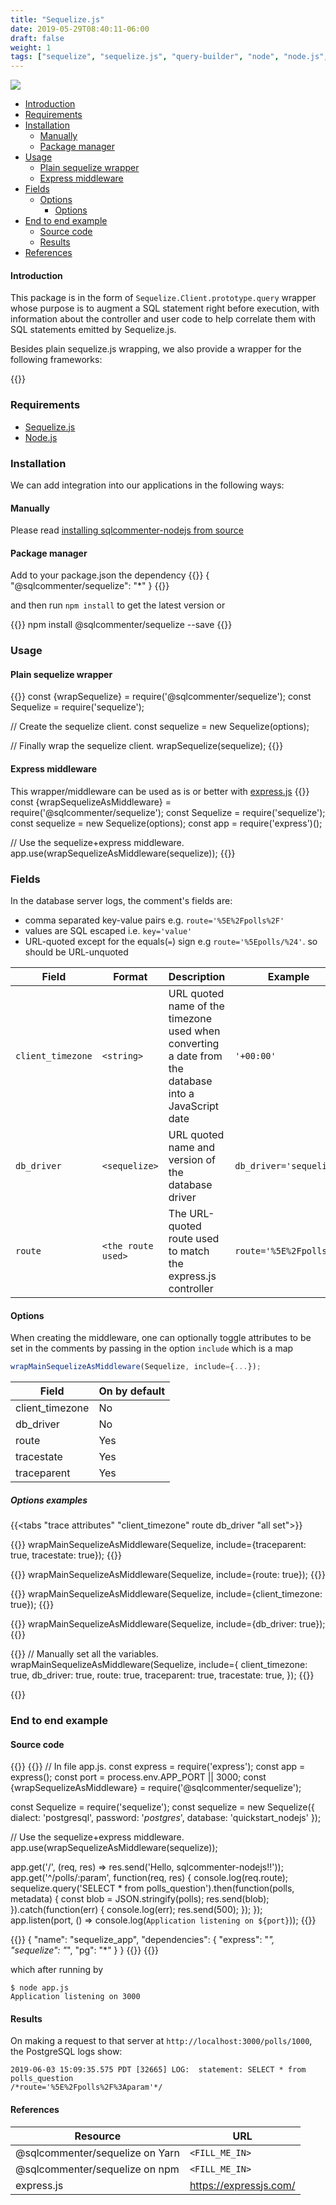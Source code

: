 ```yaml
---
title: "Sequelize.js"
date: 2019-05-29T08:40:11-06:00
draft: false
weight: 1
tags: ["sequelize", "sequelize.js", "query-builder", "node", "node.js", "express", "express.js"]
---
```


![](/images/sequelize-logo.png)

- [Introduction](#introduction)
- [Requirements](#requirements)
- [Installation](#installation)
    - [Manually](#manually)
    - [Package manager](#package-manager)
- [Usage](#usage)
    - [Plain sequelize wrapper](#plain-sequelize-wrapper)
    - [Express middleware](#express-middleware)
- [Fields](#fields)
    - [Options](#options)
        - [Options](#options-example)
- [End to end example](#end-to-example)
    - [Source code](#source-code)
    - [Results](#results)
- [References](#references)

#### Introduction

This package is in the form of `Sequelize.Client.prototype.query` wrapper whose purpose is to augment a SQL statement right before execution, with
information about the controller and user code to help correlate them with SQL statements emitted by Sequelize.js.

Besides plain sequelize.js wrapping, we also provide a wrapper for the following frameworks:

{{<card-vendor href="#express-middleware" src="/images/express_js-logo.png">}}

### Requirements

* [Sequelize.js](http://docs.sequelizejs.com/)
* [Node.js](https://nodejs.org/)

### Installation

We can add integration into our applications in the following ways:

#### Manually

Please read [installing sqlcommenter-nodejs from source](/node/#install-from-source)

#### Package manager
Add to your package.json the dependency
{{<highlight json>}}
{
    "@sqlcommenter/sequelize": "*"
}
{{</highlight>}}

and then run `npm install` to get the latest version or

{{<highlight shell>}}
npm install @sqlcommenter/sequelize --save
{{</highlight>}}

### Usage
#### Plain sequelize wrapper
{{<highlight javascript>}}
const {wrapSequelize} = require('@sqlcommenter/sequelize');
const Sequelize = require('sequelize');

// Create the sequelize client.
const sequelize = new Sequelize(options);

// Finally wrap the sequelize client.
wrapSequelize(sequelize);
{{</highlight>}}

#### Express middleware
This wrapper/middleware can be used as is or better with [express.js](https://expressjs.com/)
{{<highlight javascript>}}
const {wrapSequelizeAsMiddleware} = require('@sqlcommenter/sequelize');
const Sequelize = require('sequelize');
const sequelize = new Sequelize(options);
const app = require('express')();

// Use the sequelize+express middleware.
app.use(wrapSequelizeAsMiddleware(sequelize));
{{</highlight>}}

### Fields

In the database server logs, the comment's fields are:

* comma separated key-value pairs e.g. `route='%5E%2Fpolls%2F'`
* values are SQL escaped i.e. `key='value'`
* URL-quoted except for the equals(`=`) sign e.g `route='%5Epolls/%24'`. so should be URL-unquoted

Field|Format|Description|Example
---|---|---|---
`client_timezone`|`<string>`|URL quoted name of the timezone used when converting a date from the database into a JavaScript date|`'+00:00'`
`db_driver`|`<sequelize>`|URL quoted name and version of the database driver|`db_driver='sequelize'`
`route`|`<the route used>`|The URL-quoted route used to match the express.js controller|`route='%5E%2Fpolls%2F`

#### Options
When creating the middleware, one can optionally toggle attributes to be set in the comments by passing in the option `include` which is a map

```javascript
wrapMainSequelizeAsMiddleware(Sequelize, include={...});
```

Field|On by default
---|---
client_timezone|No
db_driver|No
route|Yes
tracestate|Yes
traceparent|Yes

##### Options examples

{{<tabs "trace attributes" "client_timezone" route db_driver "all set">}}

{{<highlight javascript>}}
wrapMainSequelizeAsMiddleware(Sequelize, include={traceparent: true, tracestate: true});
{{</highlight>}}

{{<highlight javascript>}}
wrapMainSequelizeAsMiddleware(Sequelize, include={route: true});
{{</highlight>}}

{{<highlight javascript>}}
wrapMainSequelizeAsMiddleware(Sequelize, include={client_timezone: true});
{{</highlight>}}

{{<highlight javascript>}}
wrapMainSequelizeAsMiddleware(Sequelize, include={db_driver: true});
{{</highlight>}}

{{<highlight javascript>}}
// Manually set all the variables.
wrapMainSequelizeAsMiddleware(Sequelize, include={
    client_timezone: true,
    db_driver: true,
    route: true,
    traceparent: true,
    tracestate: true,
});
{{</highlight>}}

{{</tabs>}}

### End to end example

#### Source code
{{<tabs app package_json>}}
{{<highlight javascript>}}
// In file app.js.
const express = require('express');
const app = express();
const port = process.env.APP_PORT || 3000;
const {wrapSequelizeAsMiddleware} = require('@sqlcommenter/sequelize');

const Sequelize = require('sequelize');
const sequelize = new Sequelize({
    dialect: 'postgresql',
    password: '$postgres$',
    database: 'quickstart_nodejs'
});

// Use the sequelize+express middleware.
app.use(wrapSequelizeAsMiddleware(sequelize));

app.get('/', (req, res) => res.send('Hello, sqlcommenter-nodejs!!'));
app.get('^/polls/:param', function(req, res) {
    console.log(req.route);
    sequelize.query('SELECT * from polls_question').then(function(polls, metadata) {
        const blob = JSON.stringify(polls);
        res.send(blob);
    }).catch(function(err) {
        console.log(err);
        res.send(500);
    });
});
app.listen(port, () => console.log(`Application listening on ${port}`));
{{</highlight>}}

{{<highlight json>}}
{
    "name": "sequelize_app",
    "dependencies": {
        "express": "*",
        "sequelize": "*",
        "pg": "*"
    }
}
{{</highlight>}}
{{</tabs>}}

which after running by
```shell
$ node app.js 
Application listening on 3000
```

#### Results

On making a request to that server at `http://localhost:3000/polls/1000`, the PostgreSQL logs show:
```shell
2019-06-03 15:09:35.575 PDT [32665] LOG:  statement: SELECT * from polls_question
/*route='%5E%2Fpolls%2F%3Aparam'*/
```


#### References

Resource|URL
---|---
@sqlcommenter/sequelize on Yarn|`<FILL_ME_IN>`
@sqlcommenter/sequelize on npm|`<FILL_ME_IN>`
express.js|https://expressjs.com/
